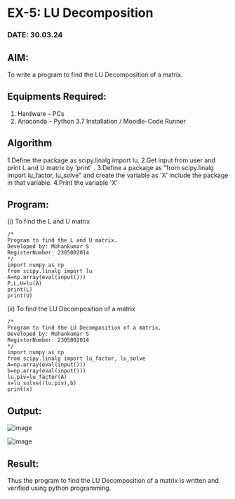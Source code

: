 # EX-5: LU Decomposition 
### DATE: 30.03.24
## AIM:
To write a program to find the LU Decomposition of a matrix.

## Equipments Required:
1. Hardware – PCs
2. Anaconda – Python 3.7 Installation / Moodle-Code Runner

## Algorithm
1.Define the package as scipy.linalg import lu.
2.Get input from user and print L and U matrix by 'print' .
3.Define a package as "from scipy.linalg import lu_factor, lu_solve" and create the variable as 'X'
include the package in that variable.
4.Print the variable 'X'

## Program:
(i) To find the L and U matrix
```
/*
Program to find the L and U matrix.
Developed by: Mohankumar S 
RegisterNumber: 2305002014
*/
import numpy as np
from scipy.linalg import lu
A=np.array(eval(input()))
P,L,U=lu(A)
print(L)
print(U)

```
(ii) To find the LU Decomposition of a matrix
```
/*
Program to find the LU Decomposition of a matrix.
Developed by: Mohankumar S 
RegisterNumber: 2305002014
*/
import numpy as np
from scipy.linalg import lu_factor, lu_solve
A=np.array(eval(input()))
b=np.array(eval(input()))
lu,piv=lu_factor(A)
x=lu_solve((lu,piv),b)
print(x)

```

## Output:
![image](https://github.com/MohanKumar755/LU-Decomposition/assets/146155007/772db2f4-724f-43af-b385-540283d8a6e2)

![image](https://github.com/MohanKumar755/LU-Decomposition/assets/146155007/58532d93-45ed-4325-bbf0-b935d2201267)



## Result:
Thus the program to find the LU Decomposition of a matrix is written and verified using python programming.

